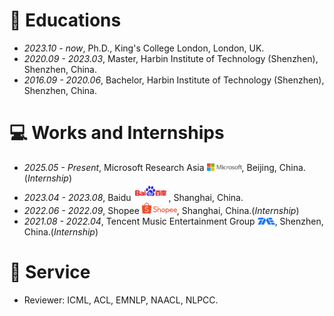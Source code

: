 
# 📖 Educations
- *2023.10 - now*, Ph.D., King's College London, London, UK.
- *2020.09 - 2023.03*, Master, Harbin Institute of Technology (Shenzhen), Shenzhen, China.
- *2016.09 - 2020.06*, Bachelor, Harbin Institute of Technology (Shenzhen), Shenzhen, China.

[//]: # (# 💬 Invited Talks)

[//]: # (- *2022.02*, Hosted MLNLP seminar \| [\[Video\]]&#40;https://www.bilibili.com/video/BV1wF411x7qh&#41;)

[//]: # (- *2021.06*, Audio & Speech Synthesis, Huawei internal talk)

[//]: # (- *2021.03*, Non-autoregressive Speech Synthesis, PaperWeekly & biendata \| [\[video\]]&#40;https://www.bilibili.com/video/BV1uf4y1t7Hr/&#41;)

[//]: # (- *2020.12*, Non-autoregressive Speech Synthesis, Huawei Noah's Ark Lab internal talk)

# 💻 Works and Internships
- *2025.05 - Present*, Microsoft Research Asia <img src='./images/microsoft_logo.svg' style="width: 4em;">, Beijing, China.(_Internship_)
- *2023.04 - 2023.08*, Baidu <img src='./images/baidu-ar21~bgwhite.svg' style="width: 4em;">, Shanghai, China.
- *2022.06 - 2022.09*, Shopee <img src='./images/shopee.svg' style="width: 4em;">, Shanghai, China.(_Internship_) 
- *2021.08 - 2022.04*, Tencent Music Entertainment Group <img src='./images/Tencent_Music.svg' style="width: 2em;">, Shenzhen, China.(_Internship_)

# 🫡 Service

- Reviewer: ICML, ACL, EMNLP, NAACL, NLPCC.